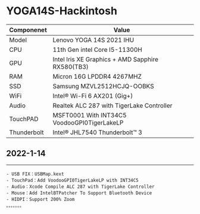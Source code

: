 # YOGA14S-Hackintosh

| Componenet             | Value                                                        |
| ---------------------- | ------------------------------------------------------------ |
| Model                  | Lenovo YOGA 14S 2021 IHU                                     |
| CPU                    | 11th Gen intel Core I5-11300H                                |
| GPU                    | Intel Iris XE Graphics + AMD Sapphire RX580(TB3)             |
| RAM                    | Micron 16G LPDDR4 4267MHZ                                    |
| SSD                    | Samsung MZVL2512HCJQ-OOBKS                                   |
| WiFi                   | Intel® Wi-Fi 6 AX201 (Gig+)                                  |
| Audio                  | Realtek ALC 287 with TigerLake Controller                    |
| TouchPAD               | MSFT0001 With INT34C5 VoodooGPI0TigerLakeLP                  |
| Thunderbolt            | Intel® JHL7540 Thunderbolt™ 3                                |




## 2022-1-14

---
    - USB FIX：USBMap.kext
    - TouchPad：Add VoodooGPI0TigerLakeLP with INT34C5
    - Audio：Xcode Compile ALC 287 with TigerLake Controller
    - Mouse：Add IntelBTPatcher To Support Bluetooth Device
    - HIDPI：Support 200% Zoom
    。。。。。。。

